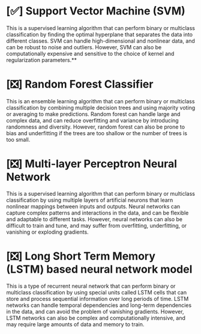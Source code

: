 # [✅] Support Vector Machine (SVM)
This is a supervised learning algorithm that can perform binary or multiclass classification by finding the optimal hyperplane that separates the data into different classes. SVM can handle high-dimensional and nonlinear data, and can be robust to noise and outliers. However, SVM can also be computationally expensive and sensitive to the choice of kernel and regularization parameters.**

# [❎] Random Forest Classifier
This is an ensemble learning algorithm that can perform binary or multiclass classification by combining multiple decision trees and using majority voting or averaging to make predictions. Random forest can handle large and complex data, and can reduce overfitting and variance by introducing randomness and diversity. However, random forest can also be prone to bias and underfitting if the trees are too shallow or the number of trees is too small.

# [❎] Multi-layer Perceptron Neural Network
This is a supervised learning algorithm that can perform binary or multiclass classification by using multiple layers of artificial neurons that learn nonlinear mappings between inputs and outputs. Neural networks can capture complex patterns and interactions in the data, and can be flexible and adaptable to different tasks. However, neural networks can also be difficult to train and tune, and may suffer from overfitting, underfitting, or vanishing or exploding gradients.

# [❎] Long Short Term Memory (LSTM) based neural network model
This is a type of recurrent neural network that can perform binary or multiclass classification by using special units called LSTM cells that can store and process sequential information over long periods of time. LSTM networks can handle temporal dependencies and long-term dependencies in the data, and can avoid the problem of vanishing gradients. However, LSTM networks can also be complex and computationally intensive, and may require large amounts of data and memory to train.